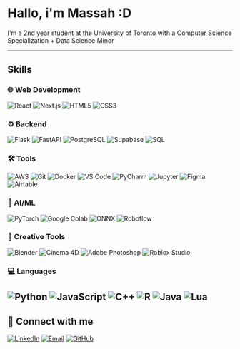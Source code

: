 # Hallo, i'm Massah :D

I'm a 2nd year student at the University of Toronto with a Computer Science Specialization + Data Science Minor

---

## Skills

### 🌐 Web Development

![React](https://img.shields.io/badge/-React-61DAFB?style=for-the-badge&logo=react&logoColor=black)
![Next.js](https://img.shields.io/badge/-Next.js-000000?style=for-the-badge&logo=next.js&logoColor=white)
![HTML5](https://img.shields.io/badge/-HTML5-E34F26?style=for-the-badge&logo=html5&logoColor=white)
![CSS3](https://img.shields.io/badge/-CSS3-1572B6?style=for-the-badge&logo=css3&logoColor=white)
### ⚙️ Backend

![Flask](https://img.shields.io/badge/-Flask-000000?style=for-the-badge&logo=flask&logoColor=white)
![FastAPI](https://img.shields.io/badge/-FastAPI-009688?style=for-the-badge&logo=fastapi&logoColor=white)
![PostgreSQL](https://img.shields.io/badge/-PostgreSQL-336791?style=for-the-badge&logo=postgresql&logoColor=white)
![Supabase](https://img.shields.io/badge/-Supabase-3ECF8E?style=for-the-badge&logo=supabase&logoColor=white)
![SQL](https://img.shields.io/badge/-SQL-4479A1?style=for-the-badge&logo=mysql&logoColor=white)
### 🛠️ Tools
![AWS](https://img.shields.io/badge/-AWS-232F3E?style=for-the-badge&logo=amazon-aws&logoColor=white)
![Git](https://img.shields.io/badge/-Git-F05032?style=for-the-badge&logo=git&logoColor=white)
![Docker](https://img.shields.io/badge/-Docker-2496ED?style=for-the-badge&logo=docker&logoColor=white)
![VS Code](https://img.shields.io/badge/-VS%20Code-007ACC?style=for-the-badge&logo=visual-studio-code&logoColor=white)
![PyCharm](https://img.shields.io/badge/-PyCharm-000000?style=for-the-badge&logo=pycharm&logoColor=white)
![Jupyter](https://img.shields.io/badge/-Jupyter-F37626?style=for-the-badge&logo=jupyter&logoColor=white)
![Figma](https://img.shields.io/badge/-Figma-F24E1E?style=for-the-badge&logo=figma&logoColor=white)
![Airtable](https://img.shields.io/badge/-Airtable-18BFFF?style=for-the-badge&logo=airtable&logoColor=white)

### 🧠 AI/ML
![PyTorch](https://img.shields.io/badge/-PyTorch-EE4C2C?style=for-the-badge&logo=pytorch&logoColor=white)
![Google Colab](https://img.shields.io/badge/-Google%20Colab-F9AB00?style=for-the-badge&logo=google-colab&logoColor=white)
![ONNX](https://img.shields.io/badge/-ONNX-005CED?style=for-the-badge&logo=onnx&logoColor=white)
![Roboflow](https://img.shields.io/badge/-Roboflow-6366F1?style=for-the-badge&logo=roboflow&logoColor=white)

### 🎨 Creative Tools
![Blender](https://img.shields.io/badge/-Blender-F5792A?style=for-the-badge&logo=blender&logoColor=white)
![Cinema 4D](https://img.shields.io/badge/-Cinema%204D-011A6A?style=for-the-badge&logo=cinema4d&logoColor=white)
![Adobe Photoshop](https://img.shields.io/badge/-Photoshop-31A8FF?style=for-the-badge&logo=adobe-photoshop&logoColor=white)
![Roblox Studio](https://img.shields.io/badge/-Roblox%20Studio-00A2FF?style=for-the-badge&logo=roblox&logoColor=white)

### 💻 Languages
![Python](https://img.shields.io/badge/-Python-3776AB?style=for-the-badge&logo=python&logoColor=white)
![JavaScript](https://img.shields.io/badge/-JavaScript-F7DF1E?style=for-the-badge&logo=javascript&logoColor=black)
![C++](https://img.shields.io/badge/-C++-00599C?style=for-the-badge&logo=c%2B%2B&logoColor=white)
![R](https://img.shields.io/badge/-R-276DC3?style=for-the-badge&logo=r&logoColor=white)
![Java](https://img.shields.io/badge/-Java-007396?style=for-the-badge&logo=java&logoColor=white)
![Lua](https://img.shields.io/badge/-Lua-2C2D72?style=for-the-badge&logo=lua&logoColor=white)
---

## 🔗 Connect with me

[![LinkedIn](https://img.shields.io/badge/-MASSAH%20ARAFEH-0A66C2?style=for-the-badge&logo=linkedin&logoColor=white)](https://linkedin.com/in/massah-arafeh)
[![Email](https://img.shields.io/badge/-MASSAH.ARAFEH@MAIL.UTORONTO.CA-D14836?style=for-the-badge&logo=gmail&logoColor=white)](mailto:massah.arafeh@mail.utoronto.ca)
[![GitHub](https://img.shields.io/badge/-M9SSAH-181717?style=for-the-badge&logo=github&logoColor=white)](https://github.com/m9ssah)



<!-- ![Linux](https://img.shields.io/badge/-Linux-FCC624?style=for-the-badge&logo=linux&logoColor=black) -->
